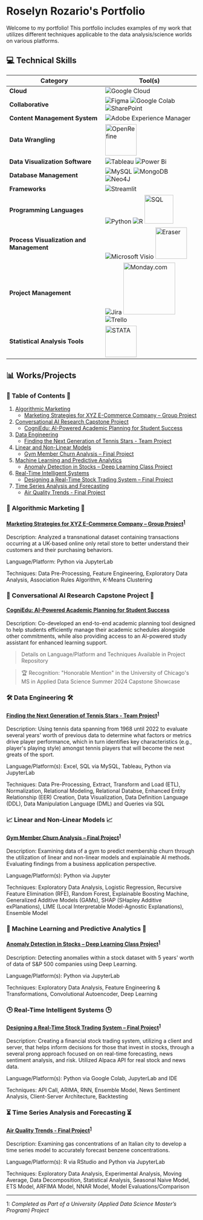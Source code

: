 # Roselyn Rozario's Portfolio

Welcome to my portfolio! This portfolio includes examples of my work that utilizes different techniques applicable to the data analysis/science worlds on various platforms.


## 💻 Technical Skills 

| **Category**                        | **Tool(s)**                                                                                                                                                                                                                                                                                                                                                   |
| ----------------------------------- | ------------------------------------------------------------------------------------------------------------------------------------------------------------------------------------------------------------------------------------------------------------------------------------------------------------------------------------------------------------ |
| **Cloud**                           | ![Google Cloud](https://img.shields.io/badge/Google_Cloud-4285F4?style=for-the-badge&logo=google-cloud&logoColor=white)                                                                                                                                                                                                                                       |
| **Collaborative**                   | ![Figma](https://img.shields.io/badge/Figma-F24E1E?style=for-the-badge&logo=figma&logoColor=white) ![Google Colab](https://img.shields.io/badge/Colab-F9AB00?style=for-the-badge&logo=googlecolab&color=525252) ![SharePoint](https://img.shields.io/badge/Microsoft_SharePoint-0078D4?style=for-the-badge&logo=microsoft-sharepoint&logoColor=white) |
| **Content Management System**       | ![Adobe Experience Manager](https://img.shields.io/badge/Adobe%20Experience%20Manager-FFFFFF?style=for-the-badge&logo=adobe&logoColor=FF0000&labelColor=white&color=white)                                                                                                                                                                                   |
| **Data Wrangling**                  | <img width="83" alt="OpenRefine" src="https://github.com/user-attachments/assets/e3566e2c-1b51-400c-a874-61fb835a7055">                                                                                                                                                                                                                                      |
| **Data Visualization Software**     | ![Tableau](https://img.shields.io/badge/Tableau-E97627?style=for-the-badge&logo=Tableau&logoColor=white) ![Power Bi](https://img.shields.io/badge/power_bi-F2C811?style=for-the-badge&logo=powerbi&logoColor=black)                                                                                                                                           |
| **Database Management**             | ![MySQL](https://img.shields.io/badge/MySQL-005C84?style=for-the-badge&logo=mysql&logoColor=white) ![MongoDB](https://img.shields.io/badge/MongoDB-4EA94B?style=for-the-badge&logo=mongodb&logoColor=white) ![Neo4J](https://img.shields.io/badge/Neo4j-018bff?style=for-the-badge&logo=neo4j&logoColor=white)                                                  |
| **Frameworks**                      | ![Streamlit](https://img.shields.io/badge/Streamlit-FF4B4B?style=for-the-badge&logo=Streamlit&logoColor=white) |
| **Programming Languages**           | ![Python](https://img.shields.io/badge/Python-FFD43B?style=for-the-badge&logo=python&logoColor=blue) ![R](https://img.shields.io/badge/R-276DC3?style=for-the-badge&logo=r&logoColor=white) <img width="76" alt="SQL" src="https://github.com/user-attachments/assets/d24a382e-b3c9-4976-8b46-2d6d37e5718d">  |
| **Process Visualization and Management** | ![Microsoft Visio](https://img.shields.io/badge/Microsoft_Visio-3955A3?style=for-the-badge&logo=microsoft-visio&logoColor=white) <img width="83" alt="Eraser" src="https://github.com/user-attachments/assets/fa685bf1-901c-4dec-b78c-a1afe60d2ecb">                                                                                                           |
| **Project Management**              | ![Jira](https://img.shields.io/badge/jira-%230A0FFF.svg?style=for-the-badge&logo=jira&logoColor=white) <img width="137" alt="Monday.com" src="https://github.com/user-attachments/assets/b37db2f5-2699-4769-951a-230e22ab28e3"> ![Trello](https://img.shields.io/badge/Trello-%23026AA7.svg?style=for-the-badge&logo=Trello&logoColor=white)                         |
| **Statistical Analysis Tools**      | <img width="83" alt="STATA" src="https://github.com/user-attachments/assets/680a1d41-75c8-4bb0-accf-4f5479967818">                                                                                                                                                                                                                                          |

## 📊 Works/Projects

### 📖 Table of Contents 📖 
1. [Algorithmic Marketing](#Algorithmic-Marketing)
   * [Marketing Strategies for XYZ E-Commerce Company – Group Project](#Marketing-Strategies-for-XYZ-E-Commerce-Company)
2. [Conversational AI Research Capstone Project](#Capstone-Project)
   * [CogniEdu: AI-Powered Academic Planning for Student Success](#CogniEdu)
3. [Data Engineering](#Data-Engineering)
   * [Finding the Next Generation of Tennis Stars - Team Project](#Finding-the-Next-Generation-of-Tennis-Stars)
4. [Linear and Non-Linear Models](#Linear-and-Non-Linear-Models)
   * [Gym Member Churn Analysis – Final Project](#Gym-Membership-Churn)
5. [Machine Learning and Predictive Analytics](#Machine-Learning-and-Predictive-Analytics)
   * [Anomaly Detection in Stocks – Deep Learning Class Project](#Anomaly-Detection-in-Stocks)
6. [Real-Time Intelligent Systems](#Real-Time-Intelligent-Systems)
   * [Designing a Real-Time Stock Trading System – Final Project](#Designing-a-Real-Time-Stock-Trading-System)
7. [Time Series Analysis and Forecasting](#Time-Series-Analysis-and-Forecasting)
   * [Air Quality Trends - Final Project](#Air-Quality-Trends)


### 🚀 Algorithmic Marketing 🚀 <a name="Algorithmic-Marketing"></a>

#### [Marketing Strategies for XYZ E-Commerce Company – Group Project](https://github.com/roselynrozario/portfolio/tree/main/Algorithmic%20Marketing)<sup>[1](#footnote1)</sup> <a name="Marketing-Strategies-for-XYZ-E-Commerce-Company"></a>

Description: Analyzed a transnational dataset containing transactions occurring at a UK-based online only retail store to better understand their customers and their purchasing behaviors.  

Language/Platform: Python via JupyterLab

Techniques: Data Pre-Processing, Feature Engineering, Exploratory Data Analysis, Association Rules Algorithm, K-Means Clustering 


### 🧠 Conversational AI Research Capstone Project 🧠 <a name="Capstone-Project"></a>

#### [CogniEdu: AI-Powered Academic Planning for Student Success](https://github.com/roselynrozario/CogniEdu) <a name="CogniEdu"></a>

Description: Co-developed an end-to-end academic planning tool designed to help students efficiently manage their academic schedules alongside other commitments, while also providing access to an AI-powered study assistant for enhanced learning support.

> Details on Language/Platform and Techniques Available in Project Repository

> 🏆 Recognition: "Honorable Mention" in the University of Chicago's MS in Applied Data Science Summer 2024 Capstone Showcase


### 🛠️ Data Engineering 🛠️ <a name="Data-Engineering"></a>

#### [Finding the Next Generation of Tennis Stars - Team Project](https://github.com/roselynrozario/portfolio/tree/main/Data%20Engineering)<sup>[1](#footnote1)</sup> <a name="Finding-the-Next-Generation-of-Tennis-Stars"></a>

Description: Using tennis data spanning from 1968 until 2022 to evaluate several years' worth of previous data to determine what factors or metrics drive player performance, which in turn identifies key characteristics (e.g., player's playing style) amongst tennis players that will become the next greats of the sport. 

Language/Platform(s): Excel, SQL via MySQL, Tableau, Python via JupyterLab

Techniques: Data Pre-Processing, Extract, Transform and Load (ETL), Normalization, Relational Modeling, Relational Databse, Enhanced Entity Relationship (EER) Creation, Data Visualization, Data Definition Language (DDL), Data Manipulation Language (DML) and Queries via SQL    


### 📈 Linear and Non-Linear Models 📈 <a name="Linear-and-Non-Linear-Models"></a>

#### [Gym Member Churn Analysis – Final Project](https://github.com/roselynrozario/portfolio/tree/main/Linear%20and%20Non-Linear%20Models)<sup>[1](#footnote1)</sup> <a name="Gym-Membership-Churn"></a>

Description: Examining data of a gym to predict membership churn through the utilization of linear and non-linear models and explainable AI methods. Evaluating findings from a business application perspective.   

Language/Platform(s): Python via Jupyter

Techniques: Exploratory Data Analysis, Logistic Regression, Recursive Feature Elimination (RFE), Random Forest, Explainable Boosting Machine, Generalized Additive Models (GAMs), SHAP (SHapley Additive exPlanations), LIME (Local Interpretable Model-Agnostic Explanations), Ensemble Model   


### 🤖 Machine Learning and Predictive Analytics 🤖 <a name="Machine-Learning-and-Predictive-Analytics"></a>

#### [Anomaly Detection in Stocks – Deep Learning Class Project](https://github.com/roselynrozario/portfolio/tree/main/Machine%20Learning%20and%20Predictive%20Analytics)<sup>[1](#footnote1)</sup> <a name="Anomaly-Detection-in-Stocks"></a>

Description: Detecting anomalies within a stock dataset with 5 years' worth of data of S&P 500 companies using Deep Learning.   

Language/Platform(s): Python via JupyterLab

Techniques: Exploratory Data Analysis, Feature Engineering & Transformations, Convolutional Autoencoder, Deep Learning  


### 🕒 Real-Time Intelligent Systems 🕒 <a name="Real-Time-Intelligent-Systems"></a>

#### [Designing a Real-Time Stock Trading System – Final Project](https://github.com/roselynrozario/portfolio/tree/main/Real-Time%20Intelligent%20Systems)<sup>[1](#footnote1)</sup> <a name="Designing-a-Real-Time-Stock-Trading-System"></a>

Description: Creating a financial stock trading system, utilizing a client and server, that helps inform decisions for those that invest in stocks, through a several prong approach focused on on real-time forecasting, news sentiment analysis, and risk. Utilized Alpaca API for real stock and news data.

Language/Platform(s): Python via Google Colab, JupyterLab and IDE    

Techniques: API Call, ARIMA, RNN, Ensemble Model, News Sentiment Analysis, Client-Server Architecture, Backtesting   


### ⏳ Time Series Analysis and Forecasting ⏳ <a name="Time-Series-Analysis-and-Forecasting"></a>

#### [Air Quality Trends - Final Project](https://github.com/roselynrozario/portfolio/tree/main/Time%20Series%20Analysis%20and%20Forecasting)<sup>[1](#footnote1)</sup> <a name="Air-Quality-Trends"></a>

Description: Examining gas concentrations of an Italian city to develop a time series model to accurately forecast benzene concentrations. 

Language/Platform(s): R via RStudio and Python via JupyterLab

Techniques: Exploratory Data Analysis, Experimental Analysis, Moving Average, Data Decomposition, Statistical Analysis, Seasonal Naive Model, ETS Model, ARFIMA Model, NNAR Model, Model Evaluations/Comparison 


---
<a name="footnote1">1</a>: *Completed as Part of a University (Applied Data Science Master’s Program) Project*
